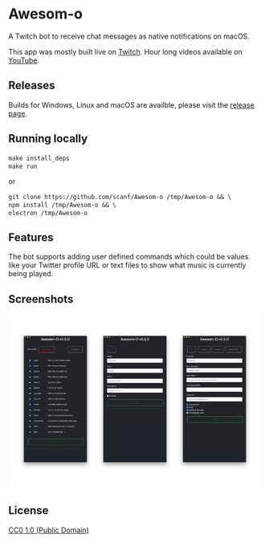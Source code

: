 # Awesom-o

A Twitch bot to receive chat messages as native notifications on macOS.

This app was mostly built live on [Twitch][c]. Hour long videos available on
[YouTube][0].

## Releases

Builds for Windows, Linux and macOS are availble, please visit the [release
page][1].

## Running locally

    make install_deps
    make run

or

	git clone https://github.com/scanf/Awesom-o /tmp/Awesom-o && \
	npm install /tmp/Awesom-o && \
	electron /tmp/Awesom-o

## Features

The bot supports adding user defined commands which could be values like your
Twitter profile URL or text files to show what music is currently being played.

## Screenshots

![Image of all views](Screenshots/screenshot.png)

## License

[CC0 1.0 (Public Domain)](LICENSE.md)

[c]: https://www.twitch.tv/ccscanf
[0]: https://www.youtube.com/playlist?list=PL6ETvzpSGtt3XnmnBtmAldrpGA0lK6uAG
[1]: https://github.com/scanf/Awesom-o/releases
